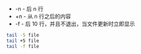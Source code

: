 * -n - 后 n 行
* +n - 从 n 行之后的内容
* -f - 后 10 行，并且不退出，当文件更新时立即显示


```bash
tail -5 file
tail +5 file
tail -f file
```